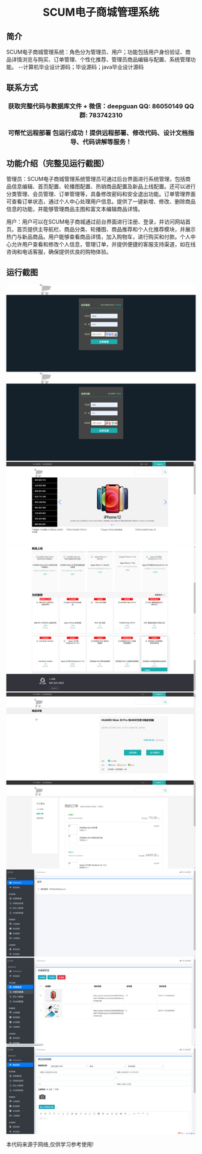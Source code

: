 <p><h1 align="center">SCUM电子商城管理系统</h1></p>

## 简介
SCUM电子商城管理系统：角色分为管理员、用户；功能包括用户身份验证、商品详情浏览与购买、订单管理、个性化推荐、管理员商品编辑与配置、系统管理功能。    --计算机毕业设计源码；毕设源码；java毕业设计源码


## 联系方式
<p><h3 align="center">获取完整代码与数据库文件 + 微信：deepguan QQ: 86050149 QQ群: 783742310</h3></p>
<p><h3 align="center">可帮忙远程部署 包运行成功！提供远程部署、修改代码、设计文档指导、代码讲解等服务！</h3></p>

## 功能介绍（完整见运行截图）
管理员：SCUM电子商城管理系统管理员可通过后台界面进行系统管理，包括商品信息编辑、首页配置、轮播图配置、热销商品配置及新品上线配置。还可以进行分类管理、会员管理、订单管理等，具备修改密码和安全退出功能。订单管理界面可查看订单状态，通过个人中心处理用户信息。提供了一键新增、修改、删除商品信息的功能，并能够管理商品主图和富文本编辑商品详情。

用户：用户可以在SCUM电子商城通过前台界面进行注册、登录，并访问网站首页。首页提供主导航栏、商品分类、轮播图、商品推荐和个人化推荐模块，并展示热门与新品商品。用户能够查看商品详情，加入购物车，进行购买和付款。个人中心允许用户查看和修改个人信息，管理订单，并提供便捷的客服支持渠道，如在线咨询和电话客服，确保提供优良的购物体验。


## 运行截图
![](imgs/588112-20220110210014461-1642594888.png)
![](imgs/588112-20220110210019962-1622409050.png)
![](imgs/588112-20220110210025613-458693106.png)
![](imgs/588112-20220110210030763-1470202597.png)
![](imgs/588112-20220110210036060-405460069.png)
![](imgs/588112-20220110210042215-1341984663.png)
![](imgs/588112-20220110210048139-1308770240.png)
![](imgs/588112-20220110210059837-623136389.png)
![](imgs/588112-20220110210105541-274713820.png)
![](imgs/588112-20220110210112720-1444043817.png)

<p>本代码来源于网络,仅供学习参考使用!</p>
